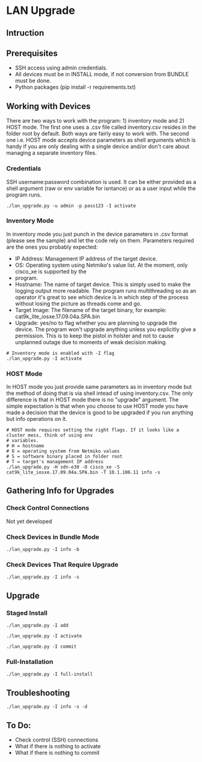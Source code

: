 # LAN Upgrade

## Intruction

## Prerequisites
- SSH access using admin credentials.
- All devices must be in INSTALL mode, if not conversion from BUNDLE must be done.
- Python packages (pip install -r requirements.txt)

## Working with Devices

There are two ways to work with the program: 1) inventory mode and 2) HOST mode. The first one uses
a .csv file called inventory.csv resides in the folder root by default. Both ways are fairly easy to
work with. The second one i.e. HOST mode accepts device parameters as shell arguments which is handy
if you are only dealing with a single device and/or don't care about managing a separate inventory 
files. 

### Credentials

SSH username:password combination is used. It can be either provided as a shell argument (raw or 
env variable for isntance) or as a user input while the program runs. 

```
./lan_upgrade.py -u admin -p pass123 -I activate
```

### Inventory Mode

In inventory mode you just punch in the device parameters in .csv format (please see the sample) and
let the code rely on them. Parameters required are the ones you probably expected:
- IP Address: Management IP address of the target device.
- OS: Operating system using Netmiko's value list. At the moment, only cisco_xe is supported by the 
- program.
- Hostname: The name of target device. This is simply used to make the logging output more readable.
  The program runs multithreading so as an operator it's great to see which device is in which step
  of the process without losing the picture as threads come and go.
- Target Image: The filename of the target binary, for example: cat9k_lite_iosxe.17.09.04a.SPA.bin
- Upgrade: yes/no to flag whether you are planning to upgrade the device. The program won't upgrade
  anything unless you explicitly give a permission. This is to keep the pistol in holster and not to
  cause unplanned outage due to moments of weak decision making. 

```
# Inventory mode is enabled with -I flag
./lan_upgrade.py -I activate
```

### HOST Mode

In HOST mode you just provide same parameters as in inventory mode but the method of doing that is 
via shell intead of using inventory.csv. The only difference is that in HOST mode there is no 
"upgrade" argument. The simple expectation is that when you choose to use HOST mode you have made 
a decision that the device is good to be upgraded if you run anything but info operations on it. 

```
# HOST mode requires setting the right flags. If it looks like a cluster mess, think of using env 
# variables.
# H = hostname
# O = operating system from Netmiko values
# S = software binary placed in folder root
# T = target's management IP address
./lan_upgrade.py -H sdn-e30 -O cisco_xe -S cat9k_lite_iosxe.17.09.04a.SPA.bin -T 10.1.106.11 info -s
```

## Gathering Info for Upgrades

### Check Control Connections

Not yet developed

### Check Devices in Bundle Mode

```
./lan_upgrade.py -I info -b
```

### Check Devices That Require Upgrade

```
./lan_upgrade.py -I info -s
```

## Upgrade

### Staged Install 

```
./lan_upgrade.py -I add

./lan_upgrade.py -I activate

./lan_upgrade.py -I commit
```

### Full-Installation

```
./lan_upgrade.py -I full-install
```

## Troubleshooting

```
./lan_upgrade.py -I info -s -d
```

## To Do: 
- Check control (SSH) connections
- What if there is nothing to activate
- What if there is nothing to commit